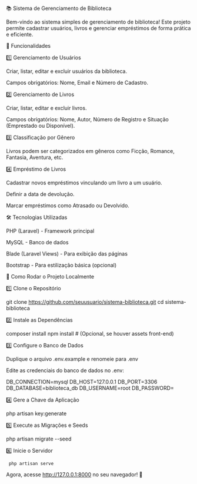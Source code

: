 📚 Sistema de Gerenciamento de Biblioteca

Bem-vindo ao sistema simples de gerenciamento de biblioteca! Este projeto permite cadastrar usuários, livros e gerenciar empréstimos de forma prática e eficiente.

🚀 Funcionalidades

1️⃣ Gerenciamento de Usuários

Criar, listar, editar e excluir usuários da biblioteca.

Campos obrigatórios: Nome, Email e Número de Cadastro.

2️⃣ Gerenciamento de Livros

Criar, listar, editar e excluir livros.

Campos obrigatórios: Nome, Autor, Número de Registro e Situação (Emprestado ou Disponível).

3️⃣ Classificação por Gênero

Livros podem ser categorizados em gêneros como Ficção, Romance, Fantasia, Aventura, etc.

4️⃣ Empréstimo de Livros

Cadastrar novos empréstimos vinculando um livro a um usuário.

Definir a data de devolução.

Marcar empréstimos como Atrasado ou Devolvido.

🛠 Tecnologias Utilizadas

PHP (Laravel) - Framework principal

MySQL - Banco de dados

Blade (Laravel Views) - Para exibição das páginas

Bootstrap - Para estilização básica (opcional)

📌 Como Rodar o Projeto Localmente

1️⃣ Clone o Repositório

  git clone https://github.com/seuusuario/sistema-biblioteca.git
  cd sistema-biblioteca

2️⃣ Instale as Dependências

  composer install
  npm install  # (Opcional, se houver assets front-end)

3️⃣ Configure o Banco de Dados

Duplique o arquivo .env.example e renomeie para .env

Edite as credenciais do banco de dados no .env:

DB_CONNECTION=mysql
DB_HOST=127.0.0.1
DB_PORT=3306
DB_DATABASE=biblioteca_db
DB_USERNAME=root
DB_PASSWORD=

4️⃣ Gere a Chave da Aplicação

  php artisan key:generate

5️⃣ Execute as Migrações e Seeds

  php artisan migrate --seed

6️⃣ Inicie o Servidor

 `` php artisan serve``

Agora, acesse http://127.0.0.1:8000 no seu navegador! 🚀